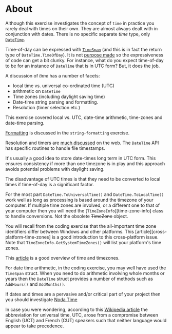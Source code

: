 # About

Although this exercise investigates the concept of `time` in practice you rarely deal with times on their own. They are almost always dealt with in conjunction with dates. There is no specific separate _time_ type, only [`DateTime`][date-time].

Time-of-day can be expressed with [`TimeSpan`][time-span] (and this is in fact the return type of `DateTime.TimeOfDay`). It is not [purpose made][skeet-time-of-day] so the expressiveness of code can get a bit clunky. For instance, what do you expect time-of-day to be for an instance of `DateTime` that is in UTC form? But, it does the job.

A discussion of _time_ has a number of facets:

- local time vs. universal co-ordinated time (UTC)
- arithmetic on `DateTime`
- Time zones (including daylight saving time)
- Date-time string parsing and formatting.
- Resolution (timer selection etc.)

This exercise covered local vs. UTC, date-time arithmetic, time-zones and date-time parsing.

[Formatting][date-string-formatting] is discussed in the `string-formatting` exercise.

Resolution and timers are [much discussed][so-timers] on the web. The `DateTime` API has specific routines to handle file timestamps.

It's usually a good idea to store date-times long term in UTC form. This ensures consistency if more than one timezone is in play and this approach avoids potential problems with daylight saving.

The disadvantage of UTC times is that they need to be converted to local times if time-of-day is a significant factor.

For the most part `DateTime.ToUniversalTime()` and `DateTime.ToLocalTime()` work well as long as processing is based around the timezone of your computer. If multiple time zones are involved, or a different one to that of your computer then you will need the [`TimeZoneInfo`][time-zone-info] class to handle conversions. Not the obsolete ~~TimeZone~~ object.

You will recall from the coding exercise that the all-important time zone identifiers differ between Windows and other platforms. This [article][cross-platform-time-zones] is a good introduction to this cross-platform issue. Note that `TimeZoneInfo.GetSystemTimeZones()` will list your platform's time zones.

This [article][time-overview] is a good overview of time and timezones.

For date time arithmetic, in the coding exercise, you may well have used the `TimeSpan` struct. When you need to do arithmetic involving whole months or years then the `DateTime` struct provides a number of methods such as `AddHours()` and `AddMonths()`.

If dates and times are a pervasive and/or critical part of your project then you should investigate [Noda Time][noda-time]

In case you were wondering, according to this [Wikipedia article][wiki-utc] the abbreviation for universal time, UTC, arose from a compromise between English (UCT) and French (CUT) speakers such that neither language would appear to take precedence.

[so-timers]: https://stackoverflow.com/questions/10317088/why-there-are-5-versions-of-timer-classes-in-net
[skeet-time-of-day]: https://stackoverflow.com/a/2037375/96167
[time-overview]: https://docs.microsoft.com/en-us/dotnet/standard/datetime/
[date-time]: https://docs.microsoft.com/en-us/dotnet/api/system.datetime
[noda-time]: https://nodatime.org/
[date-string-formatting]: https://docs.microsoft.com/en-us/dotnet/standard/base-types/standard-date-and-time-format-strings
[time-span]: https://docs.microsoft.com/en-us/dotnet/api/system.timespan
[wiki-utc]: https://en.wikipedia.org/wiki/Coordinated_Universal_Time
